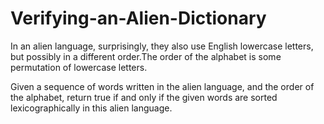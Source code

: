 # Verifying-an-Alien-Dictionary
In an alien language, surprisingly, they also use English lowercase letters, but possibly in a different order.The order of the alphabet is some permutation of lowercase letters.

Given a sequence of words written in the alien language, and the order of the alphabet, return true if and only if the given words are sorted lexicographically in this alien language.
